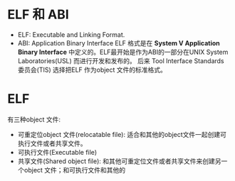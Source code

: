 # ELF 和 ABI
- ELF: Executable and Linking Format.
- ABI: Application Binary Interface
ELF 格式是在  **System V Application Binary Interface** 中定义的。ELF最开始是作为ABI的一部分在UNIX System Laboratories(USL) 而进行开发和发布的。 后来 Tool Interface Standards 委员会(TIS) 选择把ELF 作为object 文件的标准格式。 
# ELF 
有三种object 文件:
- 可重定位object 文件(relocatable file): 适合和其他的object文件一起创建可执行文件或者共享文件。
- 可执行文件(Executable file)
- 共享文件(Shared object file): 和其他可重定位文件或者共享文件来创建另一个object 文件；和可执行文件和其他的
<!--stackedit_data:
eyJoaXN0b3J5IjpbMjA1OTA1ODc0NiwtMTkyOTYxMTM5LC0xMT
I0OTYyNDczLDIwMDY5NDY1MjIsNzMwOTk4MTE2XX0=
-->